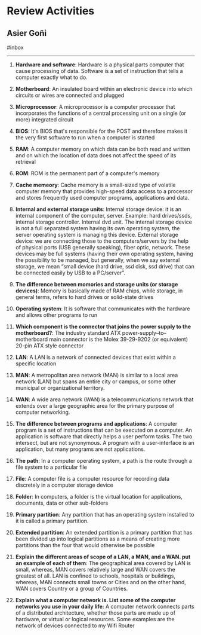 # Review Activities
## Asier Goñi
#inbox  

---
1. **Hardware and software**: Hardware is a physical parts computer that cause processing of data. Software is a set of instruction that tells a computer exactly what to do.

2. **Motherboard**: An insulated board within an electronic device into which circuits or wires are connected and plugged

3. **Microprocessor**: A microprocessor is a computer processor that incorporates the functions of a central processing unit on a single (or more) integrated circuit

4. **BIOS**: It's BIOS that's responsible for the POST and therefore makes it the very first software to run when a computer is started

5. **RAM**: A computer memory on which data can be both read and written and on which the location of data does not affect the speed of its retrieval

6. **ROM**: ROM is the permanent part of a computer's memory

7. **Cache memeory**: Cache memory is a small-sized type of volatile computer memory that provides high-speed data access to a processor and stores frequently used computer programs, applications and data.

8. **Internal and external storage units**: Internal storage device: it is an internal component of the computer, server. Example: hard drives/ssds, internal storage controller. Internal dvd unit. The internal storage device is not a full separated system having its own operating system, the server operating system is managing this device.
External storage device: we are connecting those to the computers/servers by the help of physical ports (USB generally speaking), fiber optic, network. These devices may be full systems (having their own operating system, having the possibility to be managed, but generally, when we say external storage, we mean “small device (hard drive, ssd disk, ssd drive) that can be connected easily by USB to a PC/server”.

9. **The difference between momories and storage units (or storage devices)**: Memory is basically made of RAM chips, while storage, in general terms, refers to hard drives or solid-state drives

10. **Operating system**: It is software that communicates with the hardware and allows other programs to run

11. **Which component is the connector that joins the power supply to the motherboard?**: The industry standard ATX power-supply–to–motherboard main connector is the Molex 39-29-9202 (or equivalent) 20-pin ATX style connector

12. **LAN**: A LAN is a network of connected devices that exist within a specific location

13. **MAN**:  A metropolitan area network (MAN) is similar to a local area network (LAN) but spans an entire city or campus, or some other municipal or organizational territory.

14. **WAN**: A wide area network (WAN) is a telecommunications network that extends over a large geographic area for the primary purpose of computer networking.

15. **The difference between programs and applications**: A computer program is a set of instructions that can be executed on a computer. An application is software that directly helps a user perform tasks. The two intersect, but are not synonymous. A program with a user-interface is an application, but many programs are not applications.

16. **The path**: In a computer operating system, a path is the route through a file system to a particular file

17. **File**: A computer file is a computer resource for recording data discretely in a computer storage device

18. **Folder**: In computers, a folder is the virtual location for applications, documents, data or other sub-folders

19. **Primary partition**: Any partition that has an operating system installed to it is called a primary partition.

20. **Extended partition**: An extended partition is a primary partition that has been divided up into logical partitions as a means of creating more partitions than the four that would otherwise be possible

21. **Explain the different areas of scope of a LAN, a MAN, and a WAN. put an example of each of them**: The geographical area covered by LAN is small, whereas, MAN covers relatively large and WAN covers the greatest of all. 
LAN is confined to schools, hospitals or buildings, whereas, MAN connects small towns or Cities and on the other hand, WAN covers Country or a group of Countries.

22. **Explain what a computer network is. List some of the computer networks you use in your daily life**:  A computer network connects parts of a distributed architecture, whether those parts are made up of hardware, or virtual or logical resources.
Some examples are the network of devices connected to my Wifi Router
